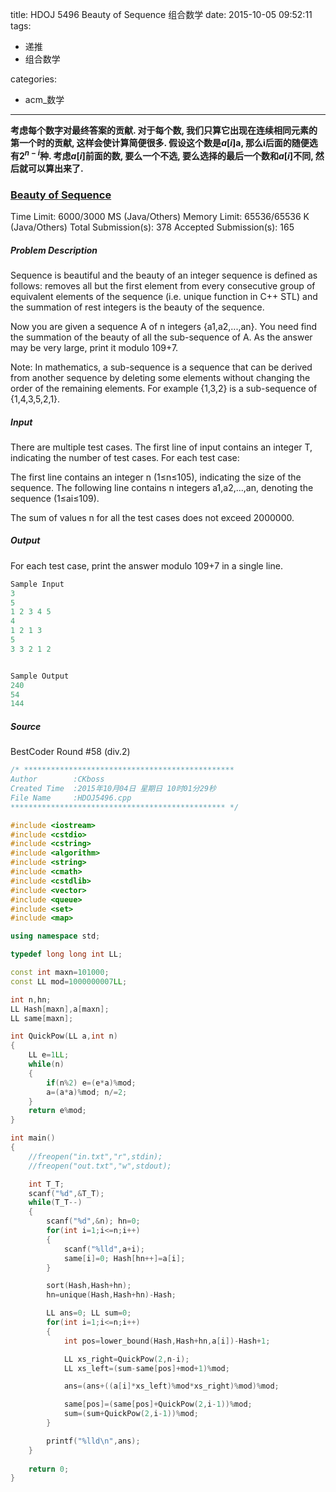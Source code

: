 title: HDOJ 5496 Beauty of Sequence 组合数学
date: 2015-10-05 09:52:11
tags:
-  递推
-  组合数学

categories:
- acm_数学

---

**考虑每个数字对最终答案的贡献. 对于每个数, 我们只算它出现在连续相同元素的第一个时的贡献, 这样会使计算简便很多. 假设这个数是$a[i]$a, 那么i后面的随便选有$2^{n-i}$种. 考虑$a[i]$前面的数, 要么一个不选, 要么选择的最后一个数和$a[i]$不同, 然后就可以算出来了.**

### [Beauty of Sequence](http://acm.hdu.edu.cn/showproblem.php?pid=5496)

Time Limit: 6000/3000 MS (Java/Others)    Memory Limit: 65536/65536 K (Java/Others)
Total Submission(s): 378    Accepted Submission(s): 165


##### Problem Description
Sequence is beautiful and the beauty of an integer sequence is defined as follows: removes all but the first element from every consecutive group of equivalent elements of the sequence (i.e. unique function in C++ STL) and the summation of rest integers is the beauty of the sequence.

Now you are given a sequence A of n integers {a1,a2,...,an}. You need find the summation of the beauty of all the sub-sequence of A. As the answer may be very large, print it modulo 109+7.

Note: In mathematics, a sub-sequence is a sequence that can be derived from another sequence by deleting some elements without changing the order of the remaining elements. For example {1,3,2} is a sub-sequence of {1,4,3,5,2,1}.


##### Input
There are multiple test cases. The first line of input contains an integer T, indicating the number of test cases. For each test case:

The first line contains an integer n (1≤n≤105), indicating the size of the sequence. The following line contains n integers a1,a2,...,an, denoting the sequence (1≤ai≤109).

The sum of values n for all the test cases does not exceed 2000000.


##### Output
For each test case, print the answer modulo 109+7 in a single line.

```cpp
Sample Input
3
5
1 2 3 4 5
4
1 2 1 3
5
3 3 2 1 2


Sample Output
240
54
144
```

##### Source
BestCoder Round #58 (div.2)

<!-- more -->

```cpp
/* ***********************************************
Author        :CKboss
Created Time  :2015年10月04日 星期日 10时01分29秒
File Name     :HDOJ5496.cpp
************************************************ */

#include <iostream>
#include <cstdio>
#include <cstring>
#include <algorithm>
#include <string>
#include <cmath>
#include <cstdlib>
#include <vector>
#include <queue>
#include <set>
#include <map>

using namespace std;

typedef long long int LL;

const int maxn=101000;
const LL mod=1000000007LL;

int n,hn;
LL Hash[maxn],a[maxn];
LL same[maxn];

int QuickPow(LL a,int n)
{
	LL e=1LL;
	while(n)
	{
		if(n%2) e=(e*a)%mod;
		a=(a*a)%mod; n/=2;
	}
	return e%mod;
}

int main()
{
    //freopen("in.txt","r",stdin);
    //freopen("out.txt","w",stdout);

	int T_T;
	scanf("%d",&T_T);
	while(T_T--)
	{
		scanf("%d",&n); hn=0;
		for(int i=1;i<=n;i++) 
		{
			scanf("%lld",a+i);
			same[i]=0; Hash[hn++]=a[i];
		}

		sort(Hash,Hash+hn);
		hn=unique(Hash,Hash+hn)-Hash;

		LL ans=0; LL sum=0;
		for(int i=1;i<=n;i++)
		{
			int pos=lower_bound(Hash,Hash+hn,a[i])-Hash+1;

			LL xs_right=QuickPow(2,n-i);
			LL xs_left=(sum-same[pos]+mod+1)%mod;

			ans=(ans+((a[i]*xs_left)%mod*xs_right)%mod)%mod;

			same[pos]=(same[pos]+QuickPow(2,i-1))%mod;
			sum=(sum+QuickPow(2,i-1))%mod;
		}

		printf("%lld\n",ans);
	}
    
    return 0;
}
```

